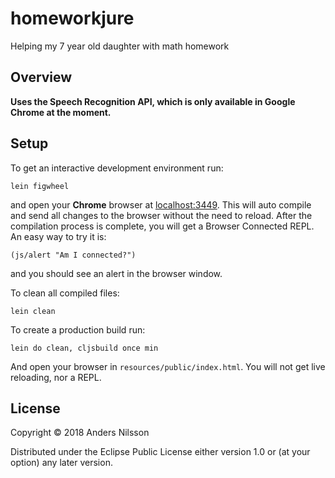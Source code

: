 # homeworkjure

Helping my 7 year old daughter with math homework

## Overview

**Uses the Speech Recognition API, which is only available in Google Chrome at the moment.**

## Setup

To get an interactive development environment run:

    lein figwheel

and open your **Chrome** browser at [localhost:3449](http://localhost:3449/).
This will auto compile and send all changes to the browser without the
need to reload. After the compilation process is complete, you will
get a Browser Connected REPL. An easy way to try it is:

    (js/alert "Am I connected?")

and you should see an alert in the browser window.

To clean all compiled files:

    lein clean

To create a production build run:

    lein do clean, cljsbuild once min

And open your browser in `resources/public/index.html`. You will not
get live reloading, nor a REPL. 

## License

Copyright © 2018 Anders Nilsson

Distributed under the Eclipse Public License either version 1.0 or (at your option) any later version.

